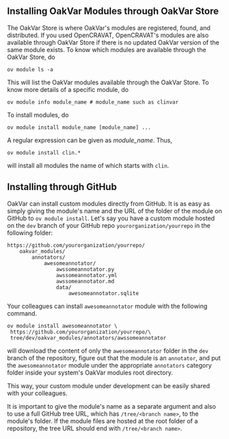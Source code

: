 ## Installing OakVar Modules through OakVar Store

The OakVar Store is where OakVar's modules are registered, found, and distributed. If you used OpenCRAVAT, OpenCRAVAT's modules are also available through OakVar Store if there is no updated OakVar version of the same module exists. To know which modules are available through the OakVar Store, do

```
ov module ls -a
```

This will list the OakVar modules available through the OakVar Store. To know more details of a specific module, do

```
ov module info module_name # module_name such as clinvar
```

To install modules, do

```
ov module install module_name [module_name] ...
```

A regular expression can be given as *module_name*. Thus, 

```
ov module install clin.*
```

will install all modules the name of which starts with `clin`.

## Installing through GitHub

OakVar can install custom modules directly from GitHub. It is as easy as simply giving the module's name and the URL of the folder of the module on GitHub to `ov module install`. Let's say you have a custom module hosted on the `dev` branch of your GitHub repo `yourorganization/yourrepo` in the following folder:

```
https://github.com/yourorganization/yourrepo/
    oakvar_modules/
        annotators/
            awesomeannotator/
                awssomeannotator.py
                awssomeannotator.yml
                awssomeannotator.md
                data/
                    awesomeannotator.sqlite
```

Your colleagues can install `awesomeannotator` module with the following command.

```
ov module install awesomeannotator \
 https://github.com/yourorganization/yourrepo/\
 tree/dev/oakvar_modules/annotators/awssomeannotator
```

will download the content of only the `awesomeannotator` folder in the `dev` branch of the repository, figure out that the module is an `annotator`, and put the `awesomeannotator` module under the appropriate `annotators` category folder inside your system's OakVar modules root directory.

This way, your custom module under development can be easily shared with your colleagues.

It is important to give the module's name as a separate argument and also to use a full GitHub tree URL, which has `/tree/<branch name>`, to the module's folder. If the module files are hosted at the root folder of a repository, the tree URL should end with `/tree/<branch name>`.

